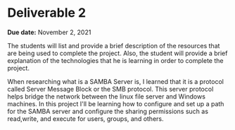 # Deliverable 2
**Due date:** November 2, 2021

The students will list and provide a brief description of the resources that are being used to complete the project. Also, the student will provide a brief explanation of the technologies that he is learning in order to complete the project.

When researching what is a SAMBA Server is, I learned that it is a protocol called Server Message Block or the SMB protocol. This server protocol helps bridge the network between the linux file server and Windows machines. In this project I'll be learning how to configure and set up a path for the SAMBA server and configure the sharing permissions such as read,write, and execute for users, groups, and others.